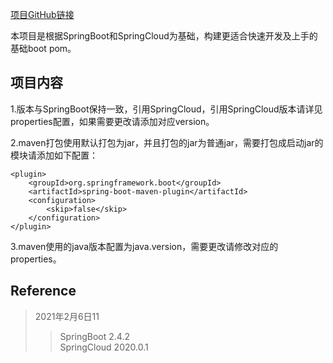 
[项目GitHub链接](https://github.com/min-x/min-x-boot.git) 

本项目是根据SpringBoot和SpringCloud为基础，构建更适合快速开发及上手的基础boot pom。

## 项目内容
1.版本与SpringBoot保持一致，引用SpringCloud，引用SpringCloud版本请详见properties配置，如果需要更改请添加对应version。

2.maven打包使用默认打包为jar，并且打包的jar为普通jar，需要打包成启动jar的模块请添加如下配置：
```aidl
<plugin>
    <groupId>org.springframework.boot</groupId>
    <artifactId>spring-boot-maven-plugin</artifactId>
    <configuration>
        <skip>false</skip>
    </configuration>
</plugin>
```

3.maven使用的java版本配置为java.version，需要更改请修改对应的properties。

## Reference
> 2021年2月6日11
>> SpringBoot 2.4.2  
>> SpringCloud 2020.0.1
